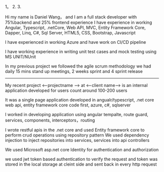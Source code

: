 1。
2.
3.

Hi my name is Daniel Wang， and I am a full stack developer 
with 75%backend and 25% frontend experience
I have experience in working Angular, Typescript, .netCore, Web API, 
MVC, Entity Framework Core, Dapper, Linq, C#, Sql Server,
HTML5, CSS, Bootstrap, Javascript

I have experienced in working Azure and have work on CI/CD pipeline

I have working experience in writing unit test cases and 
mock testing using MS UNIT/NUnit

In my previous project we followed the agile scrum methodology
we had daily 15 mins stand up meetings, 2 weeks sprint and 4 sprint release

<hr>

My recent project <—projectname —> at <--client name—>
is an internal application developed for users count around 100-200 users


 It was a single page application developed in angualr/typescript, .net core web api, entity framework core code first, azure, c#, sqlserver
 
I worked in developing application using angular tempalte, route guard, services, components, interceptors，routing

I wrote restful apis in the .net core and used Entity framework core to perform crud operations using repository pattern
We used dependency injection to inject repositories into services, services into api controllers

We used Microsoft asp.net core Identity for authentication and authorization

we used jwt token based authentication to verify the request and token was stored in the local storage at cleint side and sent back in every http request
